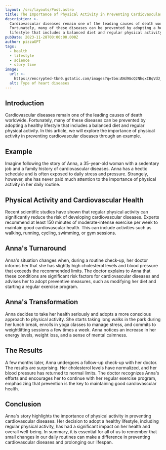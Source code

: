 ```yaml
---
layout: /src/layouts/Post.astro
title: The Importance of Physical Activity in Preventing Cardiovascular Diseases
description: >-
  Cardiovascular diseases remain one of the leading causes of death worldwide.
  Fortunately, many of these diseases can be prevented by adopting a healthy
  lifestyle that includes a balanced diet and regular physical activity.
pubDate: 2023-11-28T00:00:00.000Z
author: pizzaGPT
tags:
  - health
  - lifestyle
  - science
  - story time
image:
  url: >-
    https://encrypted-tbn0.gstatic.com/images?q=tbn:ANd9GcQ2NhqxIBqVdJ_2bPVcU37yBCvVj4cv139ZTQ&s
  alt: Type of heart diseases
---
```


## Introduction

Cardiovascular diseases remain one of the leading causes of death worldwide. Fortunately, many of these diseases can be prevented by adopting a healthy lifestyle that includes a balanced diet and regular physical activity. In this article, we will explore the importance of physical activity in preventing cardiovascular diseases through an example.

## Example

Imagine following the story of Anna, a 35-year-old woman with a sedentary job and a family history of cardiovascular diseases. Anna has a hectic schedule and is often exposed to daily stress and pressure. Strangely, however, she has never paid much attention to the importance of physical activity in her daily routine.

## Physical Activity and Cardiovascular Health

Recent scientific studies have shown that regular physical activity can significantly reduce the risk of developing cardiovascular diseases. Experts recommend at least 150 minutes of moderate-intense exercise per week to maintain good cardiovascular health. This can include activities such as walking, running, cycling, swimming, or gym sessions.

## Anna's Turnaround

Anna's situation changes when, during a routine check-up, her doctor informs her that she has slightly high cholesterol levels and blood pressure that exceeds the recommended limits. The doctor explains to Anna that these conditions are significant risk factors for cardiovascular diseases and advises her to adopt preventive measures, such as modifying her diet and starting a regular exercise program.

## Anna's Transformation

Anna decides to take her health seriously and adopts a more conscious approach to physical activity. She starts taking long walks in the park during her lunch break, enrolls in yoga classes to manage stress, and commits to weightlifting sessions a few times a week. Anna notices an increase in her energy levels, weight loss, and a sense of mental calmness.

## The Results

A few months later, Anna undergoes a follow-up check-up with her doctor. The results are surprising. Her cholesterol levels have normalized, and her blood pressure has returned to normal limits. The doctor recognizes Anna's efforts and encourages her to continue with her regular exercise program, emphasizing that prevention is the key to maintaining good cardiovascular health.

## Conclusion

Anna's story highlights the importance of physical activity in preventing cardiovascular diseases. Her decision to adopt a healthy lifestyle, including regular physical activity, has had a significant impact on her health and overall well-being. In summary, it is essential for all of us to remember that small changes in our daily routines can make a difference in preventing cardiovascular diseases and prolonging our lifespan.
